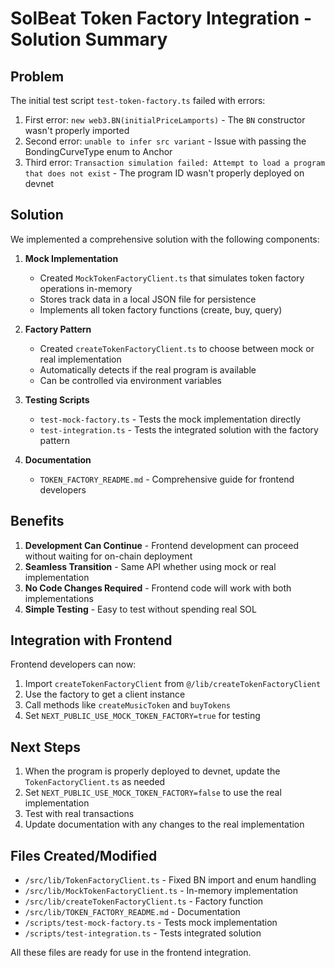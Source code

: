 # SolBeat Token Factory Integration - Solution Summary

## Problem

The initial test script `test-token-factory.ts` failed with errors:

1. First error: `new web3.BN(initialPriceLamports)` - The `BN` constructor wasn't properly imported
2. Second error: `unable to infer src variant` - Issue with passing the BondingCurveType enum to Anchor
3. Third error: `Transaction simulation failed: Attempt to load a program that does not exist` - The program ID wasn't properly deployed on devnet

## Solution

We implemented a comprehensive solution with the following components:

1. **Mock Implementation**
   - Created `MockTokenFactoryClient.ts` that simulates token factory operations in-memory
   - Stores track data in a local JSON file for persistence
   - Implements all token factory functions (create, buy, query)

2. **Factory Pattern**
   - Created `createTokenFactoryClient.ts` to choose between mock or real implementation
   - Automatically detects if the real program is available
   - Can be controlled via environment variables

3. **Testing Scripts**
   - `test-mock-factory.ts` - Tests the mock implementation directly
   - `test-integration.ts` - Tests the integrated solution with the factory pattern

4. **Documentation**
   - `TOKEN_FACTORY_README.md` - Comprehensive guide for frontend developers

## Benefits

1. **Development Can Continue** - Frontend development can proceed without waiting for on-chain deployment
2. **Seamless Transition** - Same API whether using mock or real implementation
3. **No Code Changes Required** - Frontend code will work with both implementations
4. **Simple Testing** - Easy to test without spending real SOL

## Integration with Frontend

Frontend developers can now:

1. Import `createTokenFactoryClient` from `@/lib/createTokenFactoryClient`
2. Use the factory to get a client instance
3. Call methods like `createMusicToken` and `buyTokens`
4. Set `NEXT_PUBLIC_USE_MOCK_TOKEN_FACTORY=true` for testing

## Next Steps

1. When the program is properly deployed to devnet, update the `TokenFactoryClient.ts` as needed
2. Set `NEXT_PUBLIC_USE_MOCK_TOKEN_FACTORY=false` to use the real implementation
3. Test with real transactions
4. Update documentation with any changes to the real implementation

## Files Created/Modified

- `/src/lib/TokenFactoryClient.ts` - Fixed BN import and enum handling
- `/src/lib/MockTokenFactoryClient.ts` - In-memory implementation
- `/src/lib/createTokenFactoryClient.ts` - Factory function
- `/src/lib/TOKEN_FACTORY_README.md` - Documentation
- `/scripts/test-mock-factory.ts` - Tests mock implementation
- `/scripts/test-integration.ts` - Tests integrated solution

All these files are ready for use in the frontend integration.
